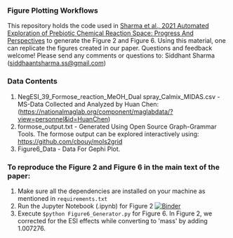 ### Figure Plotting Workflows
This repository holds the code used in [Sharma et al., 2021 Automated Exploration of Prebiotic Chemical Reaction Space: Progress And Perspectives](https://www.mdpi.com/2075-1729/11/11/1140/htm) to generate the Figure 2 and Figure 6. Using this material, one can replicate the figures created in our paper. Questions and feedback welcome! Please send any comments or questions to: Siddhant Sharma (siddhaantsharma.ss@gmail.com)

### Data Contents
1. NegESI_39_Formose_reaction_MeOH_Dual spray_Calmix_MIDAS.csv - MS-Data Collected and Analyzed by Huan Chen: (https://nationalmaglab.org/component/maglabdata/?view=personnel&id=HuanChen)
2. formose_output.txt - Generated Using Open Source Graph-Grammar Tools. The formose output can be explored interactively using: https://github.com/cbouy/mols2grid
3. Figure6_Data - Data For Gephi Plot.

### To reproduce the Figure 2 and Figure 6 in the main text of the paper:
1) Make sure all the dependencies are installed on your machine as mentioned in ```requirements.txt```
2) Run the Jupyter Notebook (.ipynb) for Figure 2 [![Binder](https://mybinder.org/badge_logo.svg)](https://mybinder.org/v2/gh/ssiddhantsharma/sharmaaryacruzcleaves2021/HEAD)
3) Execute ```$python Figure6_Generator.py``` for Figure 6.
In Figure 2, we corrected for the ESI effects while converting to 'mass' by adding 1.007276.

